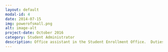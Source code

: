 ```yaml
---
layout: default
modal-id: 4
date: 2014-07-15
img: powerofsmall.png
alt: image-alt
project-date: October 2016
category: Student Administrator
description: Office assistant in the Student Enrollment Office.  Duties include, application entry in Sales Force, application filing, acceptance packet assembly, including correspondence from other campus offices.
---
```

